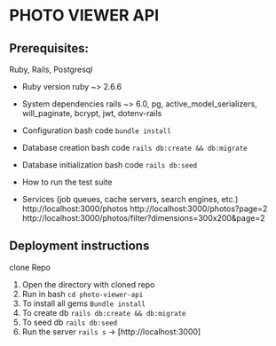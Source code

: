 # PHOTO VIEWER API

## Prerequisites: 
Ruby, Rails, Postgresql

* Ruby version
ruby ~> 2.6.6
* System dependencies
rails ~> 6.0, pg, active_model_serializers, will_paginate, bcrypt, jwt, dotenv-rails
* Configuration
bash code `bundle install`
* Database creation
bash code `rails db:create && db:migrate`
* Database initialization
bash code `rails db:seed`
* How to run the test suite

* Services (job queues, cache servers, search engines, etc.)
http://localhost:3000/photos
http://localhost:3000/photos?page=2
http://localhost:3000/photos/filter?dimensions=300x200&page=2

## Deployment instructions
clone Repo
1. Open the directory with cloned repo
2. Run in bash `cd photo-viewer-api`
3. To install all gems `Bundle install`
4. To create db `rails db:create && db:migrate`
5. To seed db `rails db:seed`
6. Run the server `rails s` -> [http://localhost:3000]


